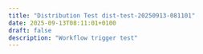 ```yaml
---
title: "Distribution Test dist-test-20250913-081101"
date: 2025-09-13T08:11:01+0100
draft: false
description: "Workflow trigger test"
---
```

